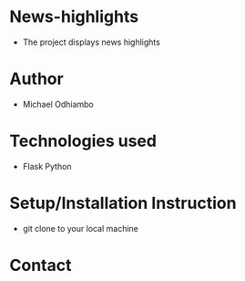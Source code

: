 # News-highlights
* The project displays news highlights

# Author
* Michael Odhiambo

# Technologies used
* Flask
Python

# Setup/Installation Instruction
* git clone to your local machine

# Contact